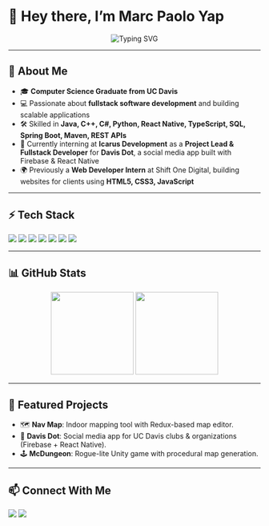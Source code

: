 # 👋 Hey there, I’m Marc Paolo Yap  

<p align="center">
  <img src="https://readme-typing-svg.demolab.com?font=Fira+Code&weight=500&size=22&pause=1000&color=00C2FF&center=true&vCenter=true&width=435&lines=Software+Engineer;Fullstack+Developer;Always+Learning+%26+Building" alt="Typing SVG" />
</p>

---

## 🚀 About Me  
- 🎓 **Computer Science Graduate from UC Davis**  
- 💻 Passionate about **fullstack software development** and building scalable applications  
- 🛠️ Skilled in **Java, C++, C#, Python, React Native, TypeScript, SQL, Spring Boot, Maven, REST APIs**  
- 🌱 Currently interning at **Icarus Development** as a **Project Lead & Fullstack Developer** for **Davis Dot**, a social media app built with Firebase & React Native  
- 🌍 Previously a **Web Developer Intern** at Shift One Digital, building websites for clients using **HTML5, CSS3, JavaScript**  

---

## ⚡ Tech Stack  
<p>
  <img src="https://img.shields.io/badge/Java-orange?style=for-the-badge&logo=java&logoColor=white" />
  <img src="https://img.shields.io/badge/Spring%20Boot-6DB33F?style=for-the-badge&logo=spring&logoColor=white" />
  <img src="https://img.shields.io/badge/React_Native-61DAFB?style=for-the-badge&logo=react&logoColor=black" />
  <img src="https://img.shields.io/badge/TypeScript-007ACC?style=for-the-badge&logo=typescript&logoColor=white" />
  <img src="https://img.shields.io/badge/Firebase-ffca28?style=for-the-badge&logo=firebase&logoColor=black" />
  <img src="https://img.shields.io/badge/MySQL-005C84?style=for-the-badge&logo=mysql&logoColor=white" />
  <img src="https://img.shields.io/badge/Git-F05032?style=for-the-badge&logo=git&logoColor=white" />
</p>

---

## 📊 GitHub Stats  
<p align="center">
  <img src="https://github-readme-stats.vercel.app/api?username=paoloyap22&show_icons=true&theme=tokyonight" height="165"/>
  <img src="https://github-readme-streak-stats.herokuapp.com/?user=paoloyap22&theme=tokyonight" height="165"/>
</p>

---

## 🌟 Featured Projects  
- 🗺️ **Nav Map**: Indoor mapping tool with Redux-based map editor.  
- 📱 **Davis Dot**: Social media app for UC Davis clubs & organizations (Firebase + React Native).  
- 🕹️ **McDungeon**: Rogue-lite Unity game with procedural map generation.  

---

## 📫 Connect With Me  
<p>
  <a href="https://www.linkedin.com/in/marc-paolo-yap/"><img src="https://img.shields.io/badge/LinkedIn-blue?style=for-the-badge&logo=linkedin&logoColor=white" /></a>
  <a href="mailto:paoloyap22@gmail.com"><img src="https://img.shields.io/badge/Email-red?style=for-the-badge&logo=gmail&logoColor=white" /></a>
</p>
